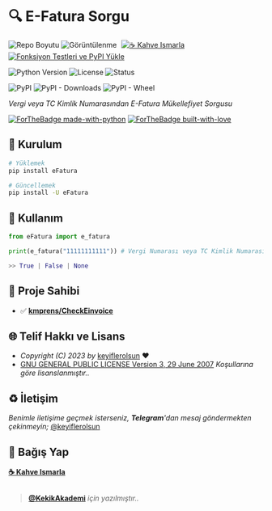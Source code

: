# 🔍 E-Fatura Sorgu

![Repo Boyutu](https://img.shields.io/github/repo-size/keyiflerolsun/E-Fatura_Sorgu?logo=git&logoColor=white)
![Görüntülenme](https://hits.seeyoufarm.com/api/count/incr/badge.svg?url=https://github.com/keyiflerolsun/E-Fatura_Sorgu&title=Görüntülenme)
<a href="https://KekikAkademi.org/Kahve" target="_blank"><img src="https://img.shields.io/badge/☕️-Kahve Ismarla-ffdd00" title="☕️ Kahve Ismarla" style="padding-left:5px;"></a>
[![Fonksiyon Testleri ve PyPI Yükle](https://github.com/keyiflerolsun/E-Fatura_Sorgu/actions/workflows/KekikFlow.yml/badge.svg)](https://github.com/keyiflerolsun/E-Fatura_Sorgu/actions/workflows/KekikFlow.yml)

![Python Version](https://img.shields.io/pypi/pyversions/eFatura?logo=python&logoColor=white)
![License](https://img.shields.io/pypi/l/eFatura?logo=gnu&logoColor=white)
![Status](https://img.shields.io/pypi/status/eFatura?logo=windowsterminal&logoColor=white)

![PyPI](https://img.shields.io/pypi/v/eFatura?logo=pypi&logoColor=white)
![PyPI - Downloads](https://img.shields.io/pypi/dm/eFatura?logo=pypi&logoColor=white)
![PyPI - Wheel](https://img.shields.io/pypi/wheel/eFatura?logo=pypi&logoColor=white)

*Vergi veya TC Kimlik Numarasından E-Fatura Mükellefiyet Sorgusu*

[![ForTheBadge made-with-python](https://ForTheBadge.com/images/badges/made-with-python.svg)](https://www.python.org/)
[![ForTheBadge built-with-love](https://ForTheBadge.com/images/badges/built-with-love.svg)](https://GitHub.com/keyiflerolsun/)

## 🚀 Kurulum

```bash
# Yüklemek
pip install eFatura

# Güncellemek
pip install -U eFatura
```

## 📝 Kullanım

```python
from eFatura import e_fatura

print(e_fatura("11111111111")) # Vergi Numarası veya TC Kimlik Numarası

>> True | False | None
```

## 📝 Proje Sahibi

- ✅ **[kmprens/CheckEinvoice](https://github.com/kmprens/CheckEinvoice)**

## 🌐 Telif Hakkı ve Lisans

* *Copyright (C) 2023 by* [keyiflerolsun](https://github.com/keyiflerolsun) ❤️️
* [GNU GENERAL PUBLIC LICENSE Version 3, 29 June 2007](https://github.com/keyiflerolsun/E-Fatura_Sorgu/blob/master/LICENSE) *Koşullarına göre lisanslanmıştır..*

## ♻️ İletişim

*Benimle iletişime geçmek isterseniz, **Telegram**'dan mesaj göndermekten çekinmeyin;* [@keyiflerolsun](https://t.me/KekikKahve)

## 💸 Bağış Yap

**[☕️ Kahve Ismarla](https://KekikAkademi.org/Kahve)**

##

> **[@KekikAkademi](https://t.me/KekikAkademi)** *için yazılmıştır..*